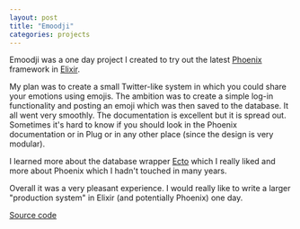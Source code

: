 ```yaml
---
layout: post
title: "Emoodji"
categories: projects
---
```


Emoodji was a one day project I created to try out the latest [Phoenix](http://phoenixframework.org) framework in [Elixir](https://elixir-lang.org).

My plan was to create a small Twitter-like system in which you could share your emotions using emojis. The ambition was to create a simple log-in functionality and posting an emoji which was then saved to the database. It all went very smoothly. The documentation is excellent but it is spread out. Sometimes it's hard to know if you should look in the Phoenix documentation or in Plug or in any other place (since the design is very modular).

I learned more about the database wrapper [Ecto](https://github.com/elixir-ecto/ecto) which I really liked and more about Phoenix which I hadn't touched in many years. 

Overall it was a very pleasant experience. I would really like to write a larger "production system" in Elixir (and potentially Phoenix) one day.

[Source code](https://github.com/AntonFagerberg/emoodji)